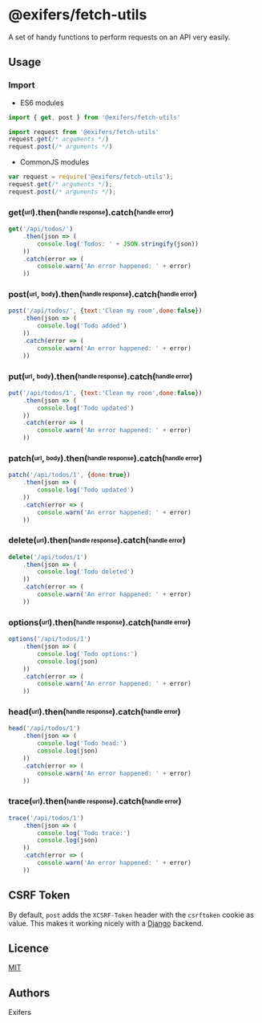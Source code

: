# @exifers/fetch-utils
A set of handy functions to perform requests on an API very easily.

## Usage
### Import
- ES6 modules
```javascript
import { get, post } from '@exifers/fetch-utils'

import request from '@exifers/fetch-utils'
request.get(/* arguments */)
request.post(/* arguments */)
```
- CommonJS modules
```javascript
var request = require('@exifers/fetch-utils');
request.get(/* arguments */);
request.post(/* arguments */);
```

### get(<sub><sup>url</sup></sub>).then(<sub><sup>handle response</sup></sub>).catch(<sub><sup>handle error</sup></sub>)
```javascript
get('/api/todos/')
    .then(json => (
        console.log('Todos: ' + JSON.stringify(json))
    ))
    .catch(error => (
        console.warn('An error happened: ' + error)
    ))
```
### post(<sub><sup>url</sup></sub>, <sub><sup>body</sup></sub>).then(<sub><sup>handle response</sup></sub>).catch(<sub><sup>handle error</sup></sub>)
```javascript
post('/api/todos/', {text:'Clean my room',done:false})
    .then(json => (
        console.log('Todo added')
    ))
    .catch(error => (
        console.warn('An error happened: ' + error)
    ))
```
### put(<sub><sup>url</sup></sub>, <sub><sup>body</sup></sub>).then(<sub><sup>handle response</sup></sub>).catch(<sub><sup>handle error</sup></sub>)
```javascript
put('/api/todos/1', {text:'Clean my room',done:false})
    .then(json => (
        console.log('Todo updated')
    ))
    .catch(error => (
        console.warn('An error happened: ' + error)
    ))
```
### patch(<sub><sup>url</sup></sub>, <sub><sup>body</sup></sub>).then(<sub><sup>handle response</sup></sub>).catch(<sub><sup>handle error</sup></sub>)
```javascript
patch('/api/todos/1', {done:true})
    .then(json => (
        console.log('Todo updated')
    ))
    .catch(error => (
        console.warn('An error happened: ' + error)
    ))
```
### delete(<sub><sup>url</sup></sub>).then(<sub><sup>handle response</sup></sub>).catch(<sub><sup>handle error</sup></sub>)
```javascript
delete('/api/todos/1')
    .then(json => (
        console.log('Todo deleted')
    ))
    .catch(error => (
        console.warn('An error happened: ' + error)
    ))
```
### options(<sub><sup>url</sup></sub>).then(<sub><sup>handle response</sup></sub>).catch(<sub><sup>handle error</sup></sub>)
```javascript
options('/api/todos/1')
    .then(json => (
        console.log('Todo options:')
        console.log(json)
    ))
    .catch(error => (
        console.warn('An error happened: ' + error)
    ))
```
### head(<sub><sup>url</sup></sub>).then(<sub><sup>handle response</sup></sub>).catch(<sub><sup>handle error</sup></sub>)
```javascript
head('/api/todos/1')
    .then(json => (
        console.log('Todo head:')
        console.log(json)
    ))
    .catch(error => (
        console.warn('An error happened: ' + error)
    ))
```
### trace(<sub><sup>url</sup></sub>).then(<sub><sup>handle response</sup></sub>).catch(<sub><sup>handle error</sup></sub>)
```javascript
trace('/api/todos/1')
    .then(json => (
        console.log('Todo trace:')
        console.log(json)
    ))
    .catch(error => (
        console.warn('An error happened: ' + error)
    ))
```
## CSRF Token
By default, ```post``` adds the ```XCSRF-Token``` header with the ```csrftoken``` cookie as value. This makes it working nicely with a [Django](https://www.djangoproject.com) backend.

## Licence
[MIT](https://couto.mit-license.org/)

## Authors
Exifers
